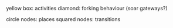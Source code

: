 yellow box: activities
diamond: forking behaviour (soar gateways?)

circle nodes: places
squared nodes: transitions